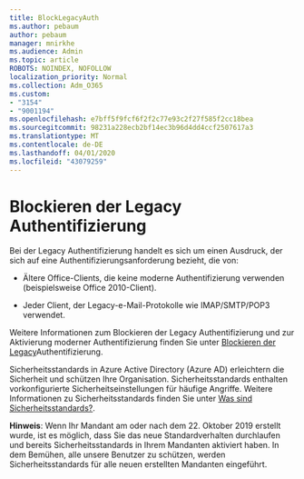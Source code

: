 ```yaml
---
title: BlockLegacyAuth
ms.author: pebaum
author: pebaum
manager: mnirkhe
ms.audience: Admin
ms.topic: article
ROBOTS: NOINDEX, NOFOLLOW
localization_priority: Normal
ms.collection: Adm_O365
ms.custom:
- "3154"
- "9001194"
ms.openlocfilehash: e7bff5f9fcf6f2f2c77e93c2f27f585f2cc18bea
ms.sourcegitcommit: 98231a228ecb2bf14ec3b96d4dd4ccf2507617a3
ms.translationtype: MT
ms.contentlocale: de-DE
ms.lasthandoff: 04/01/2020
ms.locfileid: "43079259"
---
```

# <a name="blocking-legacy-authentication"></a>Blockieren der Legacy Authentifizierung

Bei der Legacy Authentifizierung handelt es sich um einen Ausdruck, der sich auf eine Authentifizierungsanforderung bezieht, die von:

- Ältere Office-Clients, die keine moderne Authentifizierung verwenden (beispielsweise Office 2010-Client).

- Jeder Client, der Legacy-e-Mail-Protokolle wie IMAP/SMTP/POP3 verwendet.

Weitere Informationen zum Blockieren der Legacy Authentifizierung und zur Aktivierung moderner Authentifizierung finden Sie unter [Blockieren der Legacy](https://docs.microsoft.com/azure/active-directory/conditional-access/concept-conditional-access-block-legacy-authentication)Authentifizierung.

Sicherheitsstandards in Azure Active Directory (Azure AD) erleichtern die Sicherheit und schützen Ihre Organisation. Sicherheitsstandards enthalten vorkonfigurierte Sicherheitseinstellungen für häufige Angriffe.
Weitere Informationen zu Sicherheitsstandards finden Sie unter [Was sind Sicherheitsstandards?](https://docs.microsoft.com/azure/active-directory/fundamentals/concept-fundamentals-security-defaults). 

**Hinweis**: Wenn Ihr Mandant am oder nach dem 22. Oktober 2019 erstellt wurde, ist es möglich, dass Sie das neue Standardverhalten durchlaufen und bereits Sicherheitsstandards in Ihrem Mandanten aktiviert haben.  In dem Bemühen, alle unsere Benutzer zu schützen, werden Sicherheitsstandards für alle neuen erstellten Mandanten eingeführt.
